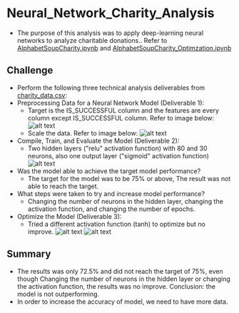 # Neural_Network_Charity_Analysis
- The purpose of this analysis was to apply deep-learning neural networks to analyze charitable donations.. Refer to [AlphabetSoupCharity.ipynb](../main/AlphabetSoupCharity.ipynb) and [AlphabetSoupCharity_Optimzation.ipynb](../main/AlphabetSoupCharity_Optimzation.ipynb)

## Challenge
- Perform the following three technical analysis deliverables from [charity_data.csv](../main/charity_data.csv):
- Preprocessing Data for a Neural Network Model (Deliverable 1):
  - Target is the IS_SUCCESSFUL column and the features are every column except IS_SUCCESSFUL column. Refer to image below:
      ![alt text](../main/Deliverable1Xy.png) 
  - Scale the data. Refer to image below:
     ![alt text](../main/Deliverable1Scaler.png) 
- Compile, Train, and Evaluate the Model (Deliverable 2):
  - Two hidden layers ("relu" activation function) with 80 and 30 neurons, also one output layer ("sigmoid"  activation function)
    ![alt text](../main/Deliverable2_Complie.png) 
- Was the model able to achieve the target model performance?
  - The target for the model was to be 75% or above, The result was not able to reach the target.
- What steps were taken to try and increase model performance?
  - Changing the number of neurons in the hidden layer, changing the activation function, and changing the number of epochs.
- Optimize the Model  (Deliverable 3):
  - Tried a different activation function (tanh) to optimize but no improve.
    ![alt text](../main/Deliverable3_TanhFunction.png)
    ![alt text](../main/Deliverable3_Result.png)
    
 ## Summary
 - The results was only 72.5% and did not reach the target of 75%, even though Changing the number of neurons in the hidden layer or changing the activation function, the results was no improve. Conclusion: the model is not outperforming.
 - In order to increase the accuracy of model, we need to have more data. 
